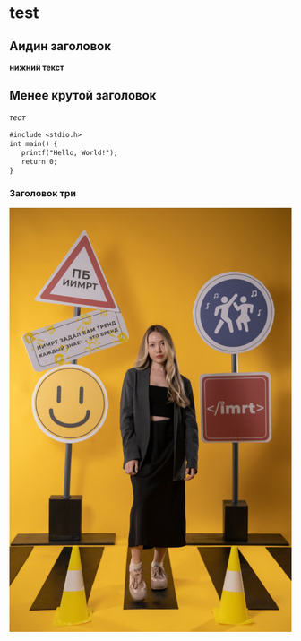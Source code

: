 # test

## Аидин заголовок

**нижний текст**

## Менее крутой заголовок

_тест_


```
#include <stdio.h>
int main() {
   printf("Hello, World!");
   return 0;
}
```
### Заголовок три
![Alt text](6fuJWDhyod4.jpg)
